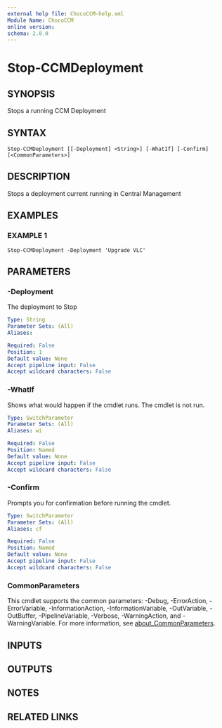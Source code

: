 ```yaml
---
external help file: ChocoCCM-help.xml
Module Name: ChocoCCM
online version:
schema: 2.0.0
---
```


# Stop-CCMDeployment

## SYNOPSIS
Stops a running CCM Deployment

## SYNTAX

```
Stop-CCMDeployment [[-Deployment] <String>] [-WhatIf] [-Confirm] [<CommonParameters>]
```

## DESCRIPTION
Stops a deployment current running in Central Management

## EXAMPLES

### EXAMPLE 1
```
Stop-CCMDeployment -Deployment 'Upgrade VLC'
```

## PARAMETERS

### -Deployment
The deployment to Stop

```yaml
Type: String
Parameter Sets: (All)
Aliases:

Required: False
Position: 1
Default value: None
Accept pipeline input: False
Accept wildcard characters: False
```

### -WhatIf
Shows what would happen if the cmdlet runs.
The cmdlet is not run.

```yaml
Type: SwitchParameter
Parameter Sets: (All)
Aliases: wi

Required: False
Position: Named
Default value: None
Accept pipeline input: False
Accept wildcard characters: False
```

### -Confirm
Prompts you for confirmation before running the cmdlet.

```yaml
Type: SwitchParameter
Parameter Sets: (All)
Aliases: cf

Required: False
Position: Named
Default value: None
Accept pipeline input: False
Accept wildcard characters: False
```

### CommonParameters
This cmdlet supports the common parameters: -Debug, -ErrorAction, -ErrorVariable, -InformationAction, -InformationVariable, -OutVariable, -OutBuffer, -PipelineVariable, -Verbose, -WarningAction, and -WarningVariable. For more information, see [about_CommonParameters](http://go.microsoft.com/fwlink/?LinkID=113216).

## INPUTS

## OUTPUTS

## NOTES

## RELATED LINKS
